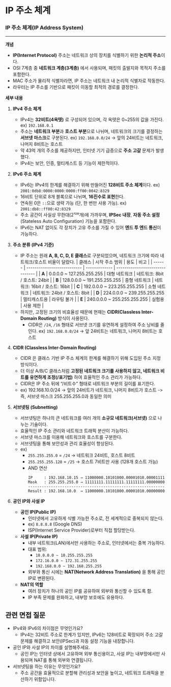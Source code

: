 # IP 주소 체계

### IP 주소 체계(IP Address System)

---

**개념**

- **IP(Internet Protocol)** 주소는 네트워크 상의 장치를 식별하기 위한 **논리적 주소**이다.
- OSI 7계층 중 **네트워크 계층(3계층)** 에서 사용되며, 패킷의 출발지와 목적지 주소를 포함한다.
- MAC 주소가 물리적 식별자라면, IP 주소는 네트워크 내 논리적 식별자로 작동한다.
- 라우터는 IP 주소를 기반으로 패킷이 이동할 최적의 경로를 결정한다.

**세부 내용**

1. **IPv4 주소 체계**
   - IPv4는 **32비트(4옥텟)** 로 구성되어 있으며, 각 옥텟은 0~255의 값을 가진다.
     ex) `192.168.0.1`
   - 주소는 **네트워크 부분**과 **호스트 부분**으로 나뉘며, 네트워크의 크기를 결정하는 **서브넷 마스크**로 구분된다.
     ex) `192.168.0.0/24` → 앞의 24비트는 네트워크, 나머지 8비트는 호스트
   - 약 43억 개의 주소를 제공하지만, 인터넷 기기 급증으로 **주소 고갈** 문제가 발생했다.
   - IPv4는 보안, 인증, 멀티캐스트 등 기능이 제한적이다.
2. **IPv6 주소 체계**
   - IPv6는 IPv4의 한계를 해결하기 위해 만들어진 **128비트 주소 체계**이다.
     ex) `2001:0db8:0000:0000:0000:ff00:0042:8329`
   - 16비트 단위로 8개 블록으로 나뉘며, **16진수로 표현**한다.
   - 연속된 0은 `::`으로 생략 가능 (단, 한 번만 사용 가능).
     ex) `2001:db8::ff00:42:8329`
   - 주소 공간이 사실상 무한대(2¹²⁸개)에 가까우며, **IPSec 내장**, **자동 주소 설정**(Stateless Auto Configuration) 기능을 포함한다.
   - IPv6는 NAT 없이도 각 장치가 고유 주소를 가질 수 있어 **엔드 투 엔드 통신**이 가능하다.
3. **주소 분류 (IPv4 기준)**

   - IP 주소는 원래 **A, B, C, D, E 클래스**로 구분되었으며, 네트워크 크기에 따라 네트워크/호스트 비율이 달랐다.
     | 클래스 | 시작 주소 범위 | 용도 | 비고 |
     | ------ | --------------------------- | ------------- | ------------------------------- |
     | **A** | 0.0.0.0 ~ 127.255.255.255 | 대형 네트워크 | 네트워크: 8bit / 호스트: 24bit |
     | **B** | 128.0.0.0 ~ 191.255.255.255 | 중형 네트워크 | 네트워크: 16bit / 호스트: 16bit |
     | **C** | 192.0.0.0 ~ 223.255.255.255 | 소형 네트워크 | 네트워크: 24bit / 호스트: 8bit |
     | **D** | 224.0.0.0 ~ 239.255.255.255 | 멀티캐스트용 | 라우팅 불가 |
     | **E** | 240.0.0.0 ~ 255.255.255.255 | 실험용 | 사용 제한 |
   - 하지만, 고정된 크기의 비효율성 때문에 현재는 **CIDR(Classless Inter-Domain Routing)** 방식이 사용된다.
     - CIDR은 `/24`, `/16` 형태로 서브넷 크기를 유연하게 설정하여 주소 낭비를 줄인다.
       ex) `192.168.0.0/24` → 앞 24비트는 네트워크, 나머지 8비트는 호스트

4. **CIDR (Classless Inter-Domain Routing)**

   - CIDR 은 클래스 기반 IP 주소 체계의 한계를 해결하기 위해 도입된 주소 지정 방식이다.
   - 더 이상 A/B/C 클래스처럼 **고정된 네트워크 크기를 사용하지 않고, 네트워크 비트를 유연하게 조정(/표기법)** 하여 효율적인 주소 관리가 가능하다.
   - CIDR은 IP 주소 뒤에 “/비트수” 형태로 네트워크 부분의 길이를 표기한다.
   - ex) 192.168.10.0/24 → 앞의 24비트가 네트워크, 나머지 8비트가 호스트 -> 즉, 서브넷 마스크 255.255.255.0과 동일한 의미

5. **서브넷팅 (Subnetting)**

   - 서브넷팅은 하나의 큰 네트워크를 여러 개의 **소규모 네트워크(서브넷)** 으로 나누는 기술이다.
   - 효율적인 IP 주소 관리와 네트워크 트래픽 분산이 가능하다.
   - 서브넷 마스크를 이용해 네트워크와 호스트를 구분한다.
   - 서브넷팅을 통해 보안성과 관리 효율성이 향상된다.
   - ex)
     - `255.255.255.0` = `/24` → 네트워크 24비트, 호스트 8비트
     - `255.255.255.128` = `/25` → 호스트 7비트만 사용 (128개 호스트 가능)
     - AND 연산
       ```
       IP     : 192.168.10.15 → 11000000.10101000.00001010.00001111
       Mask   : 255.255.255.0 → 11111111.11111111.11111111.00000000
       ------------------------------------------------------------
       Result : 192.168.10.0  → 11000000.10101000.00001010.00000000
       ```

6. **공인 IP와 사설 IP**

   - **공인 IP(Public IP)**
     - 인터넷에서 고유하게 식별 가능한 주소로, 전 세계적으로 중복되지 않는다.
     - ex) `8.8.8.8` (Google DNS)
     - ISP(Internet Service Provider)로부터 직접 할당받는다.
   - **사설 IP(Private IP)**
     - 내부 네트워크(LAN)에서만 사용하는 주소로, 인터넷에서는 중복 가능하다.
     - 대표 범위:
       - `10.0.0.0 ~ 10.255.255.255`
       - `172.16.0.0 ~ 172.31.255.255`
       - `192.168.0.0 ~ 192.168.255.255`
     - 외부와 통신 시에는 **NAT(Network Address Translation)** 을 통해 공인 IP로 변환된다.
   - **NAT의 역할**
     - 여러 장치가 하나의 공인 IP를 공유하여 외부와 통신할 수 있도록 함.
     - IP 부족 문제를 완화하고, 내부망 보호에도 유용하다.

## 관련 면접 질문

- IPv4와 IPv6의 차이점은 무엇인가요?
  - IPv4는 32비트 주소로 한계가 있지만, IPv6는 128비트로 확장되어 주소 고갈 문제를 해결하고 보안(IPSec)과 자동 설정 기능을 내장합니다.
- 공인 IP와 사설 IP의 차이를 설명해주세요.
  - 공인 IP는 인터넷 상에서 고유하며 외부 통신용이고, 사설 IP는 내부망에서만 사용되며 NAT를 통해 외부와 연결됩니다.
- 서브넷팅을 하는 이유는 무엇인가요?
  - 주소 공간을 효율적으로 분할해 관리성과 보안을 높이고, 네트워크 트래픽을 분산하기 위함입니다.
